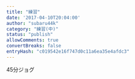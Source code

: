 ```yaml
---
title: "練習"
date: '2017-04-10T20:04:00'
author: "subaru44k"
category: "練習(中)"
status: "publish"
allowComments: true
convertBreaks: false
entryHash: "c019542e16f747d0c11a6ea35e4afdc3"
---
```

45分ジョグ

